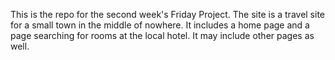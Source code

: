 This is the repo for the second week's Friday Project. The site is a travel site for a small town in the middle of nowhere. It includes a home page and a page searching for rooms at the local hotel. It may include other pages as well.